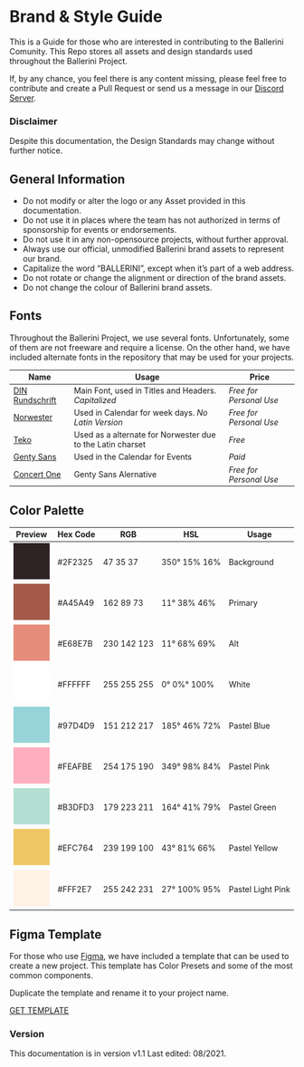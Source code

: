 # Brand & Style Guide
This is a Guide for those who are interested in contributing to the Ballerini Comunity. This Repo stores all assets and design standards used throughout the Ballerini Project.

If, by any chance, you feel there is any content missing, please feel free to contribute and create a Pull Request or send us a message in our [Discord Server](https://discord.gg/ballerini).

### Disclaimer
Despite this documentation, the Design Standards may change without further notice.

## General Information
 - Do not modify or alter the logo or any Asset provided in this documentation.
 - Do not use it in places where the team has not authorized in terms of sponsorship for events or endorsements.
 - Do not use it in any non-opensource projects, without further approval.
 - Always use our official, unmodified Ballerini brand assets to represent our brand.
 - Capitalize the word “BALLERINI”, except when it’s part of a web address.
 - Do not rotate or change the alignment or direction of the brand assets.
 - Do not change the colour of Ballerini brand assets.

## Fonts
Throughout the Ballerini Project, we use several fonts. Unfortunately, some of them are not freeware and require a license. On the other hand, we have included alternate fonts in the repository that may be used for your projects.

| Name | Usage | Price |
|---------|----------|-------|
|[DIN Rundschrift](https://www.wfonts.com/font/din-rundschrift)| Main Font, used in Titles and Headers. *Capitalized*| *Free for Personal Use*
|[Norwester](https://www.fontsquirrel.com/fonts/norwester)| Used in Calendar for week days. *No Latin Version* | *Free for Personal Use*
|[Teko](https://fonts.google.com/specimen/Teko)| Used as a alternate for Norwester due to the Latin charset | *Free*
|[Genty Sans](https://creativemarket.com/Flavortype/5150494-Genty-Bold-Rounded-Typeface?u=jack.john)| Used in the Calendar for Events | *Paid*
|[Concert One](https://fonts.google.com/specimen/Concert+One)| Genty Sans Alernative | *Free for Personal Use*

## Color Palette

| Preview | Hex Code | RGB | HSL | Usage |
|---------|----------|-----|-----|-------|
|<img src="./palette/2F2325.png" width="64" alt=""/>|#2F2325|47 35 37|350° 15% 16%|Background|
|<img src="./palette/A45A49.png" width="64" alt=""/>|#A45A49|162 89 73|11° 38% 46%|Primary|
|<img src="./palette/E68E7B.png" width="64" alt=""/>|#E68E7B|230 142 123|11° 68% 69%|Alt|
|<img src="./palette/FFFFFF.png" width="64" alt=""/>|#FFFFFF|255 255 255|0° 0%° 100%|White|
|<img src="./palette/97D4D9.png" width="64" alt=""/>|#97D4D9|151 212 217|185° 46% 72%|Pastel Blue|
|<img src="./palette/FEAFBE.png" width="64" alt=""/>|#FEAFBE|254 175 190|349° 98% 84%|Pastel Pink|
|<img src="./palette/B3DFD3.png" width="64" alt=""/>|#B3DFD3|179 223 211|164° 41% 79%|Pastel Green|
|<img src="./palette/EFC764.png" width="64" alt=""/>|#EFC764|239 199 100|43° 81% 66%|Pastel Yellow|
|<img src="./palette/FFF2E7.png" width="64" alt=""/>|#FFF2E7|255 242 231|27° 100% 95%|Pastel Light Pink|

## Figma Template

For those who use [Figma](www.figma.com), we have included a template that can be used to create a new project. This template has Color Presets and some of the most common components.

Duplicate the template and rename it to your project name.

[GET TEMPLATE](https://www.figma.com/file/6h1AgZe3I5lYmD3mxu9cjR/Ballerini-Style-Guide/duplicate)

### Version

This documentation is in version v1.1 Last edited: 08/2021. 
